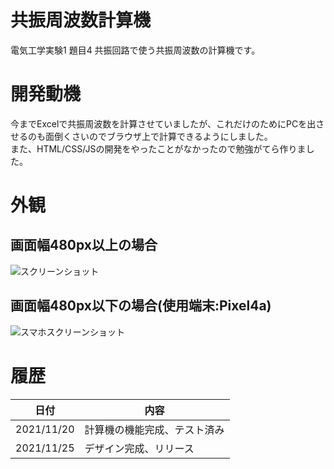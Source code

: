 # 共振周波数計算機
電気工学実験1 題目4 共振回路で使う共振周波数の計算機です。  
# 開発動機
今までExcelで共振周波数を計算させていましたが、これだけのためにPCを出させるのも面倒くさいのでブラウザ上で計算できるようにしました。  
また、HTML/CSS/JSの開発をやったことがなかったので勉強がてら作りました。
# 外観
## 画面幅480px以上の場合
![スクリーンショット](https://ateruimashin.com/diary/wp-content/uploads/2021/11/b79086f9b0e065bc33128dbb6183b780.png)
## 画面幅480px以下の場合(使用端末:Pixel4a)
![スマホスクリーンショット](https://ateruimashin.com/diary/wp-content/uploads/2021/11/Screenshot_20211126-020403.png)
# 履歴
|日付|内容|
|---|---|
|2021/11/20|計算機の機能完成、テスト済み|
|2021/11/25|デザイン完成、リリース|
